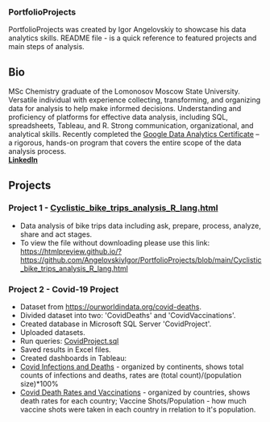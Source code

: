 ### PortfolioProjects
PortfolioProjects was created by Igor Angelovskiy to showcase his data analytics skills.
README file - is a quick reference to featured projects and main steps of analysis.

## Bio
MSc Chemistry graduate of the Lomonosov Moscow State University. Versatile individual with experience collecting, transforming, and organizing data for analysis to help make informed decisions. Understanding and proficiency of platforms for effective data analysis, including SQL, spreadsheets, Tableau, and R. Strong communication, organizational, and analytical skills. Recently completed the [Google Data Analytics Certificate](https://www.credly.com/badges/56469a6f-8be7-4b5b-8931-a4373a1c60e8?source=linked_in_profile) – a rigorous, hands-on program that covers the entire scope of the data analysis process.<br/>
[**LinkedIn**](https://www.linkedin.com/in/angelovskiy-igor/)

## **Projects**
### Project 1 - [Cyclistic_bike_trips_analysis_R_lang.html](https://github.com/AngelovskiyIgor/PortfolioProjects/blob/main/Cyclistic_bike_trips_analysis_R_lang.html)
* Data analysis of bike trips data including ask, prepare, process, analyze, share and act stages.
* To view the file without downloading please use this link:
https://htmlpreview.github.io/?https://github.com/AngelovskiyIgor/PortfolioProjects/blob/main/Cyclistic_bike_trips_analysis_R_lang.html

### Project 2 - Covid-19 Project
* Dataset from https://ourworldindata.org/covid-deaths.
* Divided dataset into two: 'CovidDeaths' and 'CovidVaccinations'.
* Created database in Microsoft SQL Server 'CovidProject'.
* Uploaded datasets. 
* Run queries: [CovidProject.sql](https://github.com/AngelovskiyIgor/PortfolioProjects/blob/main/CovidProject.sql)
* Saved results in Excel files.
* Created dashboards in Tableau: 
 * [Covid Infections and Deaths](https://public.tableau.com/app/profile/angelovskiy.igor/viz/Covid_Continents_Inf_Dea/Dashboard1) - organized by continents, shows total counts of infections and deaths, rates are (total count)/(population size)*100%
 * [Covid Death Rates and Vaccinations](https://public.tableau.com/app/profile/angelovskiy.igor/viz/Covid_Death_Rates_and_Vaccinations/Dashboard1) - organized by countries, shows death rates for each country; Vaccine Shots/Population - how much vaccine shots were taken in each country in rrelation to it's population.
